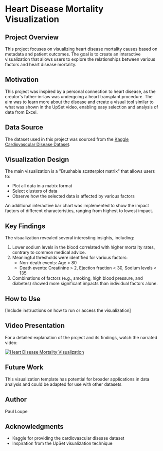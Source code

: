 # Heart Disease Mortality Visualization

## Project Overview
This project focuses on visualizing heart disease mortality causes based on metadata and patient outcomes. The goal is to create an interactive visualization that allows users to explore the relationships between various factors and heart disease mortality.

## Motivation
This project was inspired by a personal connection to heart disease, as the creator's father-in-law was undergoing a heart transplant procedure. The aim was to learn more about the disease and create a visual tool similar to what was shown in the UpSet video, enabling easy selection and analysis of data from Excel.

## Data Source
The dataset used in this project was sourced from the [Kaggle Cardiovascular Disease Dataset](https://www.kaggle.com/datasets/cardiovasculardisease).

## Visualization Design
The main visualization is a "Brushable scatterplot matrix" that allows users to:
- Plot all data in a matrix format
- Select clusters of data
- Observe how the selected data is affected by various factors

An additional interactive bar chart was implemented to show the impact factors of different characteristics, ranging from highest to lowest impact.

## Key Findings
The visualization revealed several interesting insights, including:
1. Lower sodium levels in the blood correlated with higher mortality rates, contrary to common medical advice.
2. Meaningful thresholds were identified for various factors:
   - Non-death events: Age < 80
   - Death events: Creatinine > 2, Ejection fraction < 30, Sodium levels < 135
3. Combinations of factors (e.g., smoking, high blood pressure, and diabetes) showed more significant impacts than individual factors alone.

## How to Use
[Include instructions on how to run or access the visualization]

## Video Presentation
For a detailed explanation of the project and its findings, watch the narrated video:

[![Heart Disease Mortality Visualization](https://img.youtube.com/vi/c-NpIGo31B4/0.jpg)](https://www.youtube.com/watch?v=c-NpIGo31B4)

## Future Work
This visualization template has potential for broader applications in data analysis and could be adapted for use with other datasets.

## Author
Paul Loupe

## Acknowledgments
- Kaggle for providing the cardiovascular disease dataset
- Inspiration from the UpSet visualization technique

